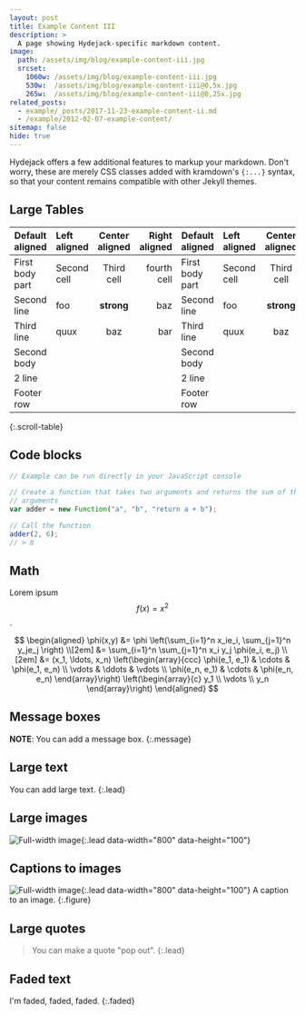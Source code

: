 ```yaml
---
layout: post
title: Example Content III
description: >
  A page showing Hydejack-specific markdown content.
image: 
  path: /assets/img/blog/example-content-iii.jpg
  srcset:
    1060w: /assets/img/blog/example-content-iii.jpg
    530w:  /assets/img/blog/example-content-iii@0,5x.jpg
    265w:  /assets/img/blog/example-content-iii@0,25x.jpg
related_posts:
  - example/_posts/2017-11-23-example-content-ii.md
  - /example/2012-02-07-example-content/
sitemap: false
hide: true
---
```


Hydejack offers a few additional features to markup your markdown.
Don't worry, these are merely CSS classes added with kramdown's `{:...}` syntax,
so that your content remains compatible with other Jekyll themes.

## Large Tables

| Default aligned |Left aligned| Center aligned  | Right aligned  | Default aligned |Left aligned| Center aligned  | Right aligned  | Default aligned |Left aligned| Center aligned  | Right aligned  | Default aligned |Left aligned| Center aligned  | Right aligned  |
|-----------------|:-----------|:---------------:|---------------:|-----------------|:-----------|:---------------:|---------------:|-----------------|:-----------|:---------------:|---------------:|-----------------|:-----------|:---------------:|---------------:|
| First body part |Second cell | Third cell      | fourth cell    | First body part |Second cell | Third cell      | fourth cell    | First body part |Second cell | Third cell      | fourth cell    | First body part |Second cell | Third cell      | fourth cell    |
| Second line     |foo         | **strong**      | baz            | Second line     |foo         | **strong**      | baz            | Second line     |foo         | **strong**      | baz            | Second line     |foo         | **strong**      | baz            |
| Third line      |quux        | baz             | bar            | Third line      |quux        | baz             | bar            | Third line      |quux        | baz             | bar            | Third line      |quux        | baz             | bar            |
| Second body     |            |                 |                | Second body     |            |                 |                | Second body     |            |                 |                | Second body     |            |                 |                |
| 2 line          |            |                 |                | 2 line          |            |                 |                | 2 line          |            |                 |                | 2 line          |            |                 |                |
| Footer row      |            |                 |                | Footer row      |            |                 |                | Footer row      |            |                 |                | Footer row      |            |                 |                |
{:.scroll-table}


## Code blocks

~~~js
// Example can be run directly in your JavaScript console

// Create a function that takes two arguments and returns the sum of those
// arguments
var adder = new Function("a", "b", "return a + b");

// Call the function
adder(2, 6);
// > 8
~~~


## Math
Lorem ipsum $$ f(x) = x^2 $$.

$$
\begin{aligned}
  \phi(x,y) &= \phi \left(\sum_{i=1}^n x_ie_i, \sum_{j=1}^n y_je_j \right) \\[2em]
            &= \sum_{i=1}^n \sum_{j=1}^n x_i y_j \phi(e_i, e_j)            \\[2em]
            &= (x_1, \ldots, x_n)
               \left(\begin{array}{ccc}
                 \phi(e_1, e_1)  & \cdots & \phi(e_1, e_n) \\
                 \vdots          & \ddots & \vdots         \\
                 \phi(e_n, e_1)  & \cdots & \phi(e_n, e_n)
               \end{array}\right)
               \left(\begin{array}{c}
                 y_1    \\
                 \vdots \\
                 y_n
               \end{array}\right)
\end{aligned}
$$


## Message boxes
**NOTE**: You can add a message box.
{:.message}

## Large text
You can add large text.
{:.lead}

## Large images
![Full-width image](https://placehold.it/800x100){:.lead data-width="800" data-height="100"}

## Captions to images
![Full-width image](https://placehold.it/800x100){:.lead data-width="800" data-height="100"}
A caption to an image.
{:.figure}

## Large quotes
> You can make a quote "pop out".
{:.lead}

## Faded text
I'm faded, faded, faded.
{:.faded}


[mm]: https://guides.github.com/features/mastering-markdown/
[ksyn]: https://kramdown.gettalong.org/syntax.html
[ksyntab]:https://kramdown.gettalong.org/syntax.html#tables
[ksynmath]: https://kramdown.gettalong.org/syntax.html#math-blocks
[katex]: https://khan.github.io/KaTeX/
[rtable]: https://dbushell.com/2016/03/04/css-only-responsive-tables/
